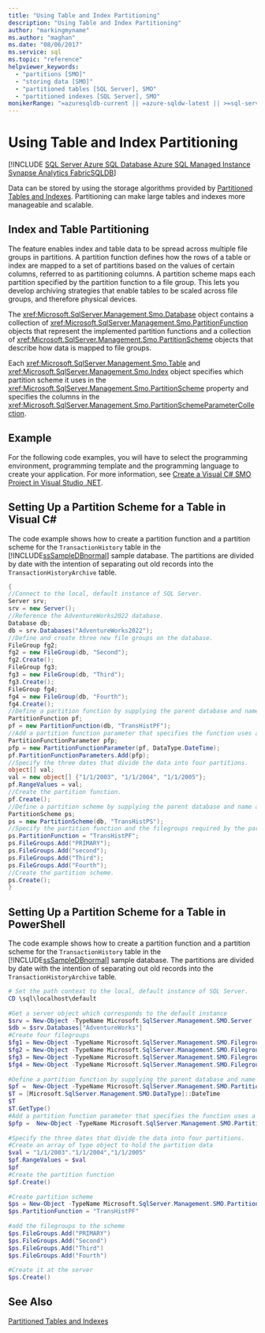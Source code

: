 ```yaml
---
title: "Using Table and Index Partitioning"
description: "Using Table and Index Partitioning"
author: "markingmyname"
ms.author: "maghan"
ms.date: "08/06/2017"
ms.service: sql
ms.topic: "reference"
helpviewer_keywords:
  - "partitions [SMO]"
  - "storing data [SMO]"
  - "partitioned tables [SQL Server], SMO"
  - "partitioned indexes [SQL Server], SMO"
monikerRange: "=azuresqldb-current || =azure-sqldw-latest || >=sql-server-2016 || >=sql-server-linux-2017 || =azuresqldb-mi-current || =fabric"
---
```

# Using Table and Index Partitioning
[!INCLUDE [SQL Server Azure SQL Database Azure SQL Managed Instance Synapse Analytics FabricSQLDB](../../../includes/applies-to-version/sql-asdb-asdbmi-asa-fabricsqldb.md)]

  Data can be stored by using the storage algorithms provided by [Partitioned Tables and Indexes](../../../relational-databases/partitions/partitioned-tables-and-indexes.md). Partitioning can make large tables and indexes more manageable and scalable.  
  
## Index and Table Partitioning  
 The feature enables index and table data to be spread across multiple file groups in partitions. A partition function defines how the rows of a table or index are mapped to a set of partitions based on the values of certain columns, referred to as partitioning columns. A partition scheme maps each partition specified by the partition function to a file group. This lets you develop archiving strategies that enable tables to be scaled across file groups, and therefore physical devices.  
  
 The <xref:Microsoft.SqlServer.Management.Smo.Database> object contains a collection of <xref:Microsoft.SqlServer.Management.Smo.PartitionFunction> objects that represent the implemented partition functions and a collection of <xref:Microsoft.SqlServer.Management.Smo.PartitionScheme> objects that describe how data is mapped to file groups.  
  
 Each <xref:Microsoft.SqlServer.Management.Smo.Table> and <xref:Microsoft.SqlServer.Management.Smo.Index> object specifies which partition scheme it uses in the <xref:Microsoft.SqlServer.Management.Smo.PartitionScheme> property and specifies the columns in the <xref:Microsoft.SqlServer.Management.Smo.PartitionSchemeParameterCollection>.  
  
## Example  
 For the following code examples, you will have to select the programming environment, programming template and the programming language to create your application. For more information, see [Create a Visual C&#35; SMO Project in Visual Studio .NET](../../../relational-databases/server-management-objects-smo/how-to-create-a-visual-csharp-smo-project-in-visual-studio-net.md).  
  
## Setting Up a Partition Scheme for a Table in Visual C#  
 The code example shows how to create a partition function and a partition scheme for the `TransactionHistory` table in the [!INCLUDE[ssSampleDBnormal](../../../includes/sssampledbnormal-md.md)] sample database. The partitions are divided by date with the intention of separating out old records into the `TransactionHistoryArchive` table.  
  
```csharp  
{   
//Connect to the local, default instance of SQL Server.   
Server srv;   
srv = new Server();   
//Reference the AdventureWorks2022 database.   
Database db;   
db = srv.Databases("AdventureWorks2022");   
//Define and create three new file groups on the database.   
FileGroup fg2;   
fg2 = new FileGroup(db, "Second");   
fg2.Create();   
FileGroup fg3;   
fg3 = new FileGroup(db, "Third");   
fg3.Create();   
FileGroup fg4;   
fg4 = new FileGroup(db, "Fourth");   
fg4.Create();   
//Define a partition function by supplying the parent database and name arguments in the constructor.   
PartitionFunction pf;   
pf = new PartitionFunction(db, "TransHistPF");   
//Add a partition function parameter that specifies the function uses a DateTime range type.   
PartitionFunctionParameter pfp;   
pfp = new PartitionFunctionParameter(pf, DataType.DateTime);   
pf.PartitionFunctionParameters.Add(pfp);   
//Specify the three dates that divide the data into four partitions.   
object[] val;   
val = new object[] {"1/1/2003", "1/1/2004", "1/1/2005"};   
pf.RangeValues = val;   
//Create the partition function.   
pf.Create();   
//Define a partition scheme by supplying the parent database and name arguments in the constructor.   
PartitionScheme ps;   
ps = new PartitionScheme(db, "TransHistPS");   
//Specify the partition function and the filegroups required by the partition scheme.   
ps.PartitionFunction = "TransHistPF";   
ps.FileGroups.Add("PRIMARY");   
ps.FileGroups.Add("second");   
ps.FileGroups.Add("Third");   
ps.FileGroups.Add("Fourth");   
//Create the partition scheme.   
ps.Create();   
}   
```  
  
## Setting Up a Partition Scheme for a Table in PowerShell  
 The code example shows how to create a partition function and a partition scheme for the `TransactionHistory` table in the [!INCLUDE[ssSampleDBnormal](../../../includes/sssampledbnormal-md.md)] sample database. The partitions are divided by date with the intention of separating out old records into the `TransactionHistoryArchive` table.  
  
```powershell  
# Set the path context to the local, default instance of SQL Server.  
CD \sql\localhost\default  
  
#Get a server object which corresponds to the default instance  
$srv = New-Object -TypeName Microsoft.SqlServer.Management.SMO.Server  
$db = $srv.Databases["AdventureWorks"]  
#Create four filegroups  
$fg1 = New-Object -TypeName Microsoft.SqlServer.Management.SMO.Filegroup -argumentlist $db, "First"  
$fg2 = New-Object -TypeName Microsoft.SqlServer.Management.SMO.Filegroup -argumentlist $db, "Second"  
$fg3 = New-Object -TypeName Microsoft.SqlServer.Management.SMO.Filegroup -argumentlist $db, "Third"  
$fg4 = New-Object -TypeName Microsoft.SqlServer.Management.SMO.Filegroup -argumentlist $db, "Fourth"  
  
#Define a partition function by supplying the parent database and name arguments in the constructor.  
$pf =  New-Object -TypeName Microsoft.SqlServer.Management.SMO.PartitionFunction -argumentlist $db, "TransHistPF"  
$T = [Microsoft.SqlServer.Management.SMO.DataType]::DateTime  
$T  
$T.GetType()  
#Add a partition function parameter that specifies the function uses a DateTime range type.  
$pfp =  New-Object -TypeName Microsoft.SqlServer.Management.SMO.PartitionFunctionParameter -argumentlist $pf, $T  
  
#Specify the three dates that divide the data into four partitions.   
#Create an array of type object to hold the partition data  
$val = "1/1/2003"."1/1/2004","1/1/2005"  
$pf.RangeValues = $val  
$pf  
#Create the partition function  
$pf.Create()  
  
#Create partition scheme  
$ps = New-Object -TypeName Microsoft.SqlServer.Management.SMO.PartitionScheme -argumentlist $db, "TransHistPS"  
$ps.PartitionFunction = "TransHistPF"  
  
#add the filegroups to the scheme   
$ps.FileGroups.Add("PRIMARY")  
$ps.FileGroups.Add("Second")  
$ps.FileGroups.Add("Third")  
$ps.FileGroups.Add("Fourth")  
  
#Create it at the server  
$ps.Create()  
```  
  
## See Also  
 [Partitioned Tables and Indexes](../../../relational-databases/partitions/partitioned-tables-and-indexes.md)  
  
  
